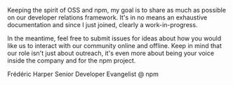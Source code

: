 Keeping the spirit of OSS and npm, my goal is to share as much as possible on our developer relations framework. It's in no means an exhaustive documentation and since I just joined, clearly a work-in-progress.

In the meantime, feel free to submit issues for ideas about how you would like us to interact with our community online and offline. Keep in mind that our role isn't just about outreach, it's even more about being your voice inside the company and for the npm project.

Frédéric Harper
Senior Developer Evangelist @ npm